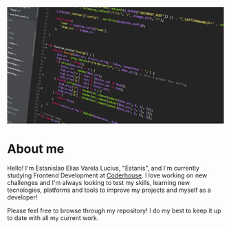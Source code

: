 <img src="aboutme-banner.jpg">

# About me

Hello! I'm Estanislao Elias Varela Lucius, "Estanis", and I'm currently studying Frontend Development at [Coderhouse](https://www.coderhouse.com/). I love working on new challenges and I'm always looking to test my skills, learning new tecnologies, platforms and tools to improve my projects and myself as a developer!

Please feel free to browse through my repository! I do my best to keep it up to date with all my current work.

## 